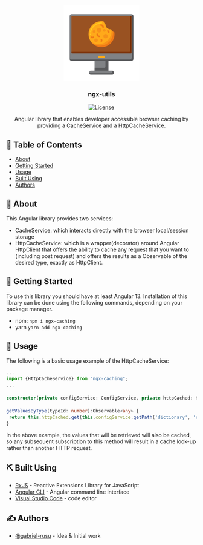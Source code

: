 <p align="center">
  <a href="" rel="noopener">
 <img width=200px height=200px src="./projects/ngx-caching/assets/browser-settings.png" alt="Project logo"></a>
</p>

<h3 align="center">ngx-utils</h3>

<div align="center">

  [![License](https://img.shields.io/badge/license-MIT-blue.svg)](/LICENSE)

</div>


<p align="center"> 
Angular library that enables developer accessible browser caching by providing a CacheService and a HttpCacheService.
    <br> 
</p>

## 📝 Table of Contents
- [About](#about)
- [Getting Started](#getting_started)
- [Usage](#usage)
- [Built Using](#built_using)
- [Authors](#authors)

## 🧐 About <a name = "about"></a>

This Angular library provides two services:
 - CacheService: which interacts directly with the browser local/session storage
 - HttpCacheService: which is a wrapper(decorator) around Angular HttpClient that offers the ability to cache any request that you want to (including post request) and offers the results as a Observable of the desired type, exactly as HttpClient.

## 🏁 Getting Started <a name = "getting_started"></a>
To use this library you should have at least Angular 13. Installation of this library can be done using the following commands, depending on your package manager.

- npm: ```npm i ngx-caching```
- yarn ```yarn add ngx-caching```

## 🎈 Usage <a name="usage"></a>

The following is a basic usage example of the HttpCacheService:

```typescript
...
import {HttpCacheService} from "ngx-caching";
...

constructor(private configService: ConfigService, private httpCached: HttpCacheService) { }

getValuesByType(typeId: number):Observable<any> {
 return this.httpCached.get(this.configService.getPath('dictionary', 'entries', {typeId}));
}
```
In the above example, the values that will be retrieved will also be cached, so any subsequent subscription to this method will result in a cache look-up rather than another HTTP request.


## ⛏️ Built Using <a name = "built_using"></a>
- [RxJS](https://rxjs.dev/) - Reactive Extensions Library for JavaScript
- [Angular CLI](https://angular.io/cli) - Angular command line interface
- [Visual Studio Code](https://code.visualstudio.com/) - code editor


## ✍️ Authors <a name = "authors"></a>
- [@gabriel-rusu](https://github.com/gabriel-rusu) - Idea & Initial work


